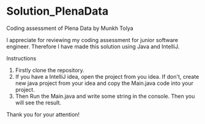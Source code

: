 # Solution_PlenaData
Coding assessment of Plena Data by Munkh Tolya

I appreciate for reviewing my coding assessment for junior software engineer.
Therefore I have made this solution using Java and IntelliJ. 

Instructions
1. Firstly clone the repository.
2. If you have a IntelliJ idea, open the project from you idea. If don't, create new java project from your idea and copy the Main.java code into your project.
3. Then Run the Main.java and write some string in the console. Then you will see the result.

Thank you for your attention!
